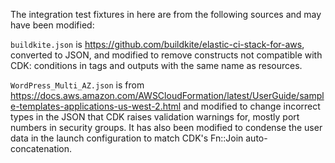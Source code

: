 The integration test fixtures in here are from the following sources and may have been modified:

`buildkite.json` is https://github.com/buildkite/elastic-ci-stack-for-aws, converted to JSON, and modified to remove constructs not compatible with CDK: conditions in tags and outputs with the same name as resources.

`WordPress_Multi_AZ.json` is from https://docs.aws.amazon.com/AWSCloudFormation/latest/UserGuide/sample-templates-applications-us-west-2.html and modified to change incorrect types in the JSON that CDK raises validation warnings for, mostly port numbers in security groups. It has also been modified to condense the user data in the launch configuration to match CDK's Fn::Join auto-concatenation.
